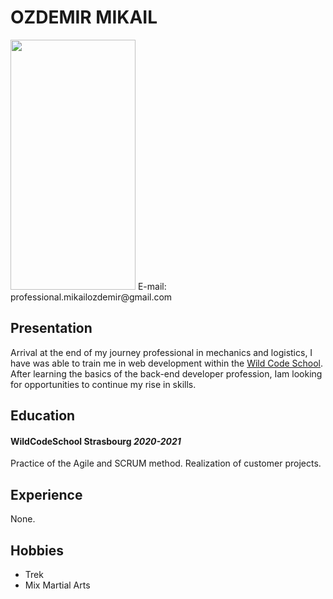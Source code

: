 # OZDEMIR MIKAIL
<img src="https://i.imgur.com/YKxGbmah.jpg" data-canonical-src="https://i.imgur.com/YKxGbmah.jpg" width="200" height="400" />
E-mail: professional.mikailozdemir@gmail.com

## Presentation

Arrival at the end of my journey
professional in mechanics and logistics, I have
was able to train me in web development within
the [Wild Code School](https://www.wildcodeschool.com/fr-FR).
After learning the basics of the 
back-end developer profession, Iam looking for
opportunities to continue my rise in skills.

## Education

#### WildCodeSchool Strasbourg _2020-2021_ 
Practice of the Agile and SCRUM method.
Realization of customer projects.

## Experience
None.

## Hobbies
 - Trek
 - Mix Martial Arts

